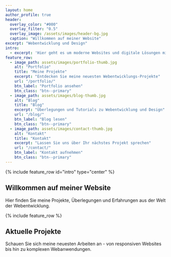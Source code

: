 ```yaml
---
layout: home
author_profile: true
header:
  overlay_color: "#000"
  overlay_filter: "0.5"
  overlay_image: /assets/images/header-bg.jpg
  caption: "Willkommen auf meiner Website"
excerpt: "Webentwicklung und Design"
intro: 
  - excerpt: 'Hier geht es um moderne Websites und digitale Lösungen mit Fokus auf Benutzerfreundlichkeit und sauberen Code.'
feature_row:
  - image_path: assets/images/portfolio-thumb.jpg
    alt: "Portfolio"
    title: "Meine Projekte"
    excerpt: "Entdecken Sie meine neuesten Webentwicklungs-Projekte"
    url: "/portfolio/"
    btn_label: "Portfolio ansehen"
    btn_class: "btn--primary"
  - image_path: assets/images/blog-thumb.jpg
    alt: "Blog"
    title: "Blog"
    excerpt: "Überlegungen und Tutorials zu Webentwicklung und Design"
    url: "/blog/"
    btn_label: "Blog lesen"
    btn_class: "btn--primary"
  - image_path: assets/images/contact-thumb.jpg
    alt: "Kontakt"
    title: "Kontakt"
    excerpt: "Lassen Sie uns über Ihr nächstes Projekt sprechen"
    url: "/contact/"
    btn_label: "Kontakt aufnehmen"
    btn_class: "btn--primary"
---
```


{% include feature_row id="intro" type="center" %}

## Willkommen auf meiner Website

Hier finden Sie meine Projekte, Überlegungen und Erfahrungen aus der Welt der Webentwicklung.

{% include feature_row %}

## Aktuelle Projekte

Schauen Sie sich meine neuesten Arbeiten an - von responsiven Websites bis hin zu komplexen Webanwendungen.